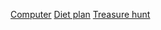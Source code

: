 <a href="/RVCE-/computer.html">Computer</a>
<a href="/RVCE-/diet plan.html">Diet plan</a>
<a href="/RVCE-/treasure hunt.html">Treasure hunt</a>
